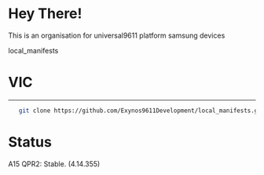 # Hey There!
This is an organisation for universal9611 platform samsung devices

local_manifests
# VIC #
----------------
```bash
   git clone https://github.com/Exynos9611Development/local_manifests.git -b lineage-22.2 .repo/local_manifests
```

# Status #
A15 QPR2: Stable. (4.14.355)
